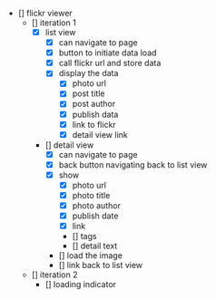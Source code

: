 - [] flickr viewer
	- [] iteration 1
		- [x] list view
			- [x] can navigate to page
			- [x] button to initiate data load
			- [x] call flickr url and store data
			- [x] display the data
				- [x] photo url
				- [x] post title
				- [x] post author
				- [x] publish data
				- [x] link to flickr
				- [x] detail view link
		- [] detail view
			- [x] can navigate to page
			- [x] back button navigating back to list view
			- [x] show
				- [x] photo url
				- [x] photo title
				- [x] photo author
				- [x] publish date
				- [x] link
				- [] tags
				- [] detail text
			- [] load the image
			- [] link back to list view
	- [] iteration 2
		- [] loading indicator

